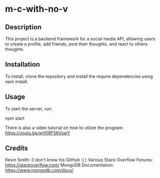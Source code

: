 # m-c-with-no-v

## Description

This project is a backend framework for a social media API, allowing users to create a profile, add friends, post their thoughts, and react to others thoughts.

## Installation

To install, clone the repository and install the require dependencies using npm install.

## Usage

To start the server, run:

npm start

There is also a video tutorial on how to utilize the program: https://youtu.be/wV09FS6VswY

## Credits

Kevin Smith: (I don't know his GitHub :( )
Various Stack Overflow Forums: https://stackoverflow.com/
MongoDB Documentation: https://www.mongodb.com/docs/